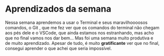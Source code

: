 # Aprendizados da semana
Nessa semana aprendemos a usar o Terminal e seus maravilhoooosos comandos, o Git , que me fez ver que os comandos do terminal não chegam aos pés dele e o VSCode, que ainda estamos nos estranhando, mas acho que no final vamos nos dar bem... Mas foi uma semana muito produtiva e de muito aprendizado. Apesar de tudo, é muito **gratificante** ver que no final, consegui aprender o que achei que seria impossível.